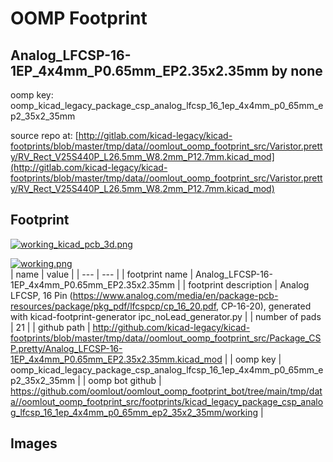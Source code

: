 # OOMP Footprint  
## Analog_LFCSP-16-1EP_4x4mm_P0.65mm_EP2.35x2.35mm  by none  
  
oomp key: oomp_kicad_legacy_package_csp_analog_lfcsp_16_1ep_4x4mm_p0_65mm_ep2_35x2_35mm  
  
source repo at: [http://gitlab.com/kicad-legacy/kicad-footprints/blob/master/tmp/data//oomlout_oomp_footprint_src/Varistor.pretty/RV_Rect_V25S440P_L26.5mm_W8.2mm_P12.7mm.kicad_mod](http://gitlab.com/kicad-legacy/kicad-footprints/blob/master/tmp/data//oomlout_oomp_footprint_src/Varistor.pretty/RV_Rect_V25S440P_L26.5mm_W8.2mm_P12.7mm.kicad_mod)  
## Footprint  
  
[![working_kicad_pcb_3d.png](working_kicad_pcb_3d_600.png)](working_kicad_pcb_3d.png)  
  
[![working.png](working_600.png)](working.png)  
| name | value | 
| --- | --- | 
| footprint name | Analog_LFCSP-16-1EP_4x4mm_P0.65mm_EP2.35x2.35mm | 
| footprint description | Analog  LFCSP, 16 Pin (https://www.analog.com/media/en/package-pcb-resources/package/pkg_pdf/lfcspcp/cp_16_20.pdf, CP-16-20), generated with kicad-footprint-generator ipc_noLead_generator.py | 
| number of pads | 21 | 
| github path | http://github.com/kicad-legacy/kicad-footprints/blob/master/tmp/data//oomlout_oomp_footprint_src/Package_CSP.pretty/Analog_LFCSP-16-1EP_4x4mm_P0.65mm_EP2.35x2.35mm.kicad_mod | 
| oomp key | oomp_kicad_legacy_package_csp_analog_lfcsp_16_1ep_4x4mm_p0_65mm_ep2_35x2_35mm | 
| oomp bot github | https://github.com/oomlout/oomlout_oomp_footprint_bot/tree/main/tmp/data//oomlout_oomp_footprint_src/footprints/kicad_legacy_package_csp_analog_lfcsp_16_1ep_4x4mm_p0_65mm_ep2_35x2_35mm/working | 
## Images  
